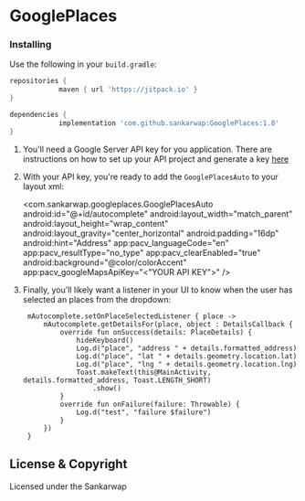 # GooglePlaces

### Installing

Use the following in your `build.gradle`:



```groovy
repositories {
			maven { url 'https://jitpack.io' }
}

dependencies {
	        implementation 'com.github.sankarwap:GooglePlaces:1.0'
}
```


1. You'll need a Google Server API key for you application. There are instructions on how to set up your API project and generate a key [here](https://developers.google.com/places/web-service/get-api-key)

2. With your API key, you're ready to add the `GooglePlacesAuto` to your layout xml:

    <com.sankarwap.googleplaces.GooglePlacesAuto
            android:id="@+id/autocomplete"
            android:layout_width="match_parent"
            android:layout_height="wrap_content"
            android:layout_gravity="center_horizontal"
            android:padding="16dp"
            android:hint="Address"
            app:pacv_languageCode="en"
            app:pacv_resultType="no_type"
            app:pacv_clearEnabled="true"
            android:background="@color/colorAccent"
            app:pacv_googleMapsApiKey="<"YOUR API KEY">"
            />

4. Finally, you'll likely want a listener in your UI to know when the user has selected an places from the dropdown:

        mAutocomplete.setOnPlaceSelectedListener { place ->
            mAutocomplete.getDetailsFor(place, object : DetailsCallback {
                override fun onSuccess(details: PlaceDetails) {
                    hideKeyboard()
                    Log.d("place", "address " + details.formatted_address)
                    Log.d("place", "lat " + details.geometry.location.lat)
                    Log.d("place", "lng " + details.geometry.location.lng)
                    Toast.makeText(this@MainActivity, details.formatted_address, Toast.LENGTH_SHORT)
                        .show()
                }
                override fun onFailure(failure: Throwable) {
                    Log.d("test", "failure $failure")
                }
            })
        }


## License & Copyright
Licensed under the Sankarwap
